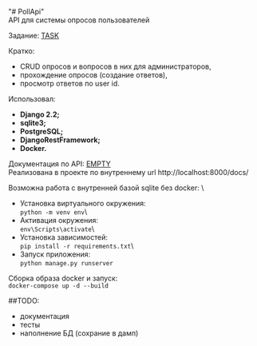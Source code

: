 "# PollApi" \
API для системы опросов пользователей

Задание: [TASK](task.txt) 

Кратко: 
 * CRUD опросов и вопросов в них для администраторов,
 * прохождение опросов (создание ответов),
 * просмотр ответов по user id.
 
Использовал:
 * **Django 2.2;**
 * **sqlite3;**
 * **PostgreSQL;**
 * **DjangoRestFramework;**
 * **Docker.**

Документация по API: [EMPTY](api.txt) \
Реализована в проекте по внутреннему url http://localhost:8000/docs/

Возможна работа с внутренней базой sqlite без docker: \
 * Установка виртуального окружения:\
`python -m venv env`\
 * Активация окружения:\
`env\Scripts\activate`\
 * Установка зависимостей:\
`pip install -r requirements.txt`\
 * Запуск приложения:\
`python manage.py runserver`

Сборка образа docker и запуск:\
`docker-compose up -d --build`

##TODO:
* документация
* тесты
* наполнение БД (сохрание в дамп)
